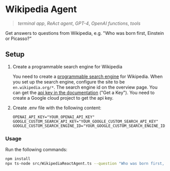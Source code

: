 # Wikipedia Agent

> _terminal app_, _ReAct agent_, _GPT-4_, _OpenAI functions_, _tools_

Get answers to questions from Wikipedia, e.g. "Who was born first, Einstein or Picasso?"

## Setup

1. Create a programmable search engine for Wikipedia

   You need to create a [programmable search engine](https://programmablesearchengine.google.com/about/) for Wikipedia. When you set up the search engine, configure the site to be `en.wikipedia.org/*`.
   The search engine id on the overview page.
   You can get the [api key in the documentation](https://developers.google.com/custom-search/v1/introduction) ("Get a Key"). You need to create a Google cloud project to get the api key.

2. Create .env file with the following content:

   ```
   OPENAI_API_KEY="YOUR_OPENAI_API_KEY"
   GOOGLE_CUSTOM_SEARCH_API_KEY="YOUR_GOOGLE_CUSTOM_SEARCH_API_KEY"
   GOOGLE_CUSTOM_SEARCH_ENGINE_ID="YOUR_GOOGLE_CUSTOM_SEARCH_ENGINE_ID_FOR_WIKIPEDIA"
   ```

### Usage

Run the following commands:

```sh
npm install
npx ts-node src/WikipediaReactAgent.ts --question "Who was born first, Einstein or Picasso?"
```
